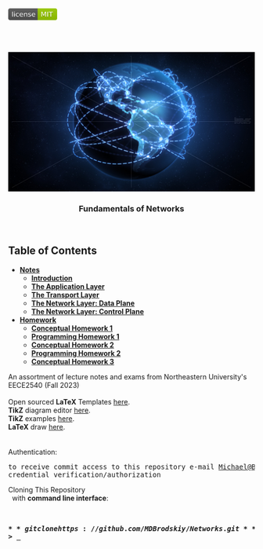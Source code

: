 <!-- PROJECT LOGO -->
<br />
<p align="left">
  <a href="https://github.com/MDBrodskiy/Networks/tree/master/LICENSE">
    <img src="images/LicenseImage.svg" alt="license" width="100" height="24"></a>
</p>
<br/>
<br/>

<!-- BACKGROUND & TITLE -->
<p align="center">
  <a href="https://github.com/MDBrodskiy/Networks">
    <img src="images/background.png" alt="background">
  </a>
  <h3 align="center">Fundamentals of Networks</h3>
<br />
</p>

<!-- TABLE OF CONTENTS -->
## Table of Contents

* [**Notes**](https://github.com/MDBrodskiy/Networks/tree/master/Notes/)
  * [**Introduction**](https://github.com/MDBrodskiy/Networks/tree/master/Notes/Section1.pdf)
  * [**The Application Layer**](https://github.com/MDBrodskiy/Networks/tree/master/Notes/Section2.pdf)
  * [**The Transport Layer**](https://github.com/MDBrodskiy/Networks/tree/master/Notes/Section3.pdf)
  * [**The Network Layer: Data Plane**](https://github.com/MDBrodskiy/Networks/tree/master/Notes/Section4.pdf)
  * [**The Network Layer: Control Plane**](https://github.com/MDBrodskiy/Networks/tree/master/Notes/Section5.pdf)
* [**Homework**](https://github.com/MDBrodskiy/Networks/tree/master/Homework/)
  * [**Conceptual Homework 1**](https://github.com/MDBrodskiy/Networks/tree/master/Homework/Homework1.pdf)
  * [**Programming Homework 1**](https://github.com/MDBrodskiy/Networks/tree/master/Homework/EECE2540_002937644_PPS.py)
  * [**Conceptual Homework 2**](https://github.com/MDBrodskiy/Networks/tree/master/Homework/Homework2.pdf)
  * [**Programming Homework 2**](https://github.com/MDBrodskiy/Networks/tree/master/Homework/CompHW2.pdf)
  * [**Conceptual Homework 3**](https://github.com/MDBrodskiy/Networks/tree/master/Homework/Homework3.pdf)

<!--
  * [**Chapter 1**](#Notes/Chapter\ 1)
* [**Exams**](#Exams)
* [**Projects**](#Projects)
-->


An assortment of lecture notes and exams from Northeastern University's EECE2540 (Fall 2023)
<br/> <br/> 
Open sourced **LaTeX** Templates [here](https://www.latextemplates.com/).
<br/>
**TikZ** diagram editor [here](https://www.mathcha.io/editor).
<br/>
**TikZ** examples [here](https://www.texample.net/tikz/example).
<br/>
**LaTeX** draw [here](https://www.latexdraw.com/).
<br/> <br/> <br/>
Authentication:   
    <pre>to receive commit access to this repository e-mail Michael@Brodskiy.com for credential verification/authorization</pre>

Cloning This Repository
</br>&nbsp;&nbsp;with **command line interface**:
    <pre>    
    **$** git clone https://github.com/MDBrodskiy/Networks.git    
    **$** **>**  **_**
    </pre>
